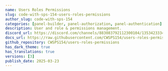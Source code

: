 ```yaml
---
name: Users Roles Permissions
slug: code-with-sps-154-users-roles-permissions
author_slug: code-with-sps-154
categories: [panel-builder, panel-authorization, panel-authentication]
description: User and role & permissions management.
discord_url: https://discord.com/channels/883083792112300104/1353423334460887071
docs_url: https://raw.githubusercontent.com/CWSPS154/users-roles-permissions/main/README.md
github_repository: CWSPS154/users-roles-permissions
has_dark_theme: true
has_translations: true
versions: [3]
publish_date: 2025-03-23
---
```


